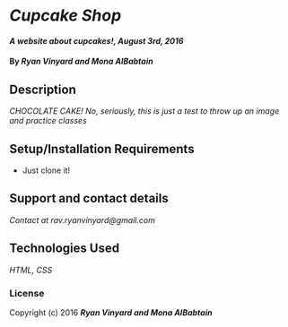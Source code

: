 # _Cupcake Shop_

#### _A website about cupcakes!, August 3rd, 2016_

#### By _**Ryan Vinyard and Mona AlBabtain**_

## Description

_CHOCOLATE CAKE! No, seriously, this is just a test to throw up an image and practice classes_

## Setup/Installation Requirements

* Just clone it!

## Support and contact details

_Contact at rav.ryanvinyard@gmail.com_

## Technologies Used

_HTML, CSS_

### License

Copyright (c) 2016 **_Ryan Vinyard and Mona AlBabtain_**
